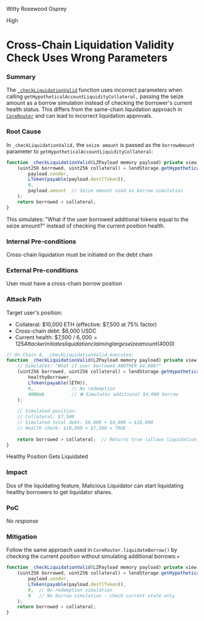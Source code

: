 Witty Rosewood Osprey

High

# Cross-Chain Liquidation Validity Check Uses Wrong Parameters

### Summary

The [`_checkLiquidationValid`](https://github.com/sherlock-audit/2025-05-lend-audit-contest/blob/713372a1ccd8090ead836ca6b1acf92e97de4679/Lend-V2/src/LayerZero/CrossChainRouter.sol#L432) function uses incorrect parameters when calling `getHypotheticalAccountLiquidityCollateral,` passing the seize amount as a borrow simulation instead of checking the borrower's current health status. This differs from the same-chain liquidation approach in [`CoreRouter`](https://github.com/sherlock-audit/2025-05-lend-audit-contest/blob/713372a1ccd8090ead836ca6b1acf92e97de4679/Lend-V2/src/LayerZero/CoreRouter.sol#L238-L239) and can lead to incorrect liquidation approvals.


### Root Cause

In `_checkLiquidationValid,` the `seize amount` is passed as the `borrowAmount` parameter to `getHypotheticalAccountLiquidityCollateral`:
```javascript
function _checkLiquidationValid(LZPayload memory payload) private view returns (bool) {
    (uint256 borrowed, uint256 collateral) = lendStorage.getHypotheticalAccountLiquidityCollateral(
        payload.sender, 
        LToken(payable(payload.destlToken)), 
        0, 
        payload.amount  // Seize amount used as borrow simulation
    );
    return borrowed > collateral;
}
```
This simulates: "What if the user borrowed additional tokens equal to the seize amount?" instead of checking the current position health.


### Internal Pre-conditions

Cross-chain liquidation must be initiated on the debt chain


### External Pre-conditions

User must have a cross-chain borrow position


### Attack Path

Target user's position:
  - Collateral: $10,000 ETH (effective: $7,500 at 75% factor)
  - Cross-chain debt: $6,000 USDC
  - Current health: $7,500 / $6,000 = 125% (healthy, not liquidatable)
Attacker initiates liquidation claiming large seize amount (4000$)
```javascript
// On Chain A, _checkLiquidationValid executes:
function _checkLiquidationValid(LZPayload memory payload) private view returns (bool) {
    // Simulates: "What if user borrowed ANOTHER $4,000?"
    (uint256 borrowed, uint256 collateral) = lendStorage.getHypotheticalAccountLiquidityCollateral(
        healthyBorrower,
        LToken(payable(lETH)),
        0,              // No redemption
        4000e6          // ❌ Simulates additional $4,000 borrow
    );
    
    // Simulated position:
    // Collateral: $7,500
    // Simulated total debt: $6,000 + $4,000 = $10,000
    // Health check: $10,000 > $7,500 = TRUE
    
    return borrowed > collateral;  // Returns true (allows liquidation)
}
```
 Healthy Position Gets Liquidated

### Impact

Dos of the liquidating feature, Malicious Liquidator can start liquidating healthy borrowers to get liquidator shares.

### PoC

_No response_

### Mitigation
Follow the same approach used in `CoreRouter.liquidateBorrow()` by checking the current position without simulating additional borrows:+

```javascript
function _checkLiquidationValid(LZPayload memory payload) private view returns (bool) {
    (uint256 borrowed, uint256 collateral) = lendStorage.getHypotheticalAccountLiquidityCollateral(
        payload.sender,
        LToken(payable(payload.destlToken)),
        0,  // No redemption simulation
        0   // No borrow simulation - check current state only
    );
    return borrowed > collateral;
}
```